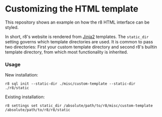 # Customizing the HTML template

This repository shows an example on how the r8 HTML interface can be styled.

In short, r8's website is rendered from [Jinja2](https://jinja.palletsprojects.com/en/3.0.x/templates/) templates.
The `static_dir` setting governs which template directories are used. It is common to pass two directories: First your
custom template directory and second r8's builtin template directory, from which most functionality is inherited.

### Usage

New installation:

```shell
r8 sql init --static-dir ./misc/custom-template --static-dir ./r8/static
```

Existing installation:

```shell
r8 settings set static_dir /absolute/path/to/r8/misc/custom-template /absolute/path/to/r8/r8/static
```
